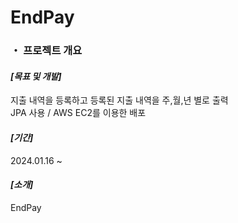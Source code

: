 <h1>EndPay</h1> 

### ・ 프로젝트 개요

<h4><i>[목표 및 개발]</i></h4>
지출 내역을 등록하고 등록된 지출 내역을 주,월,년 별로 출력 <br>
JPA 사용 / AWS EC2를 이용한 배포

<h4><i>[기간]</i></h4>
2024.01.16 ~<br>

<h4><i>[소개]</i></h4>

EndPay <br>
<br>

